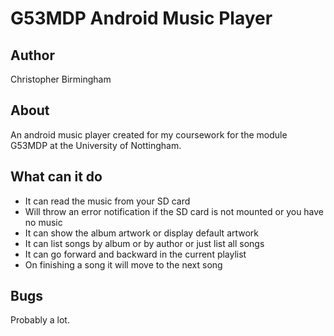 # G53MDP Android Music Player #

## Author ##

Christopher Birmingham

## About ##

An android music player created for my coursework for the module G53MDP at the
University of Nottingham.

## What can it do ##
* It can read the music from your SD card
* Will throw an error notification if the SD card is not mounted or you have no
  music
* It can show the album artwork or display default artwork
* It can list songs by album or by author or just list all songs
* It can go forward and backward in the current playlist
* On finishing a song it will move to the next song

## Bugs ##

Probably a lot. 
